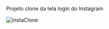 Projeto clone da tela login do Instagram

![instaClone](https://user-images.githubusercontent.com/43646372/95620521-b4120380-0a46-11eb-97fa-a9e3231b2a65.png)

